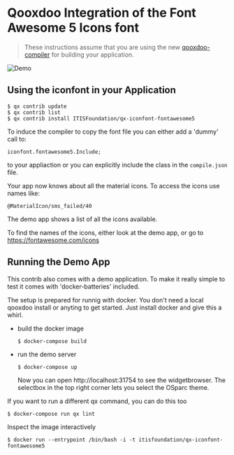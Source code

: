 # Qooxdoo Integration of the Font Awesome 5 Icons font

> These instructions assume that you are using the new [qooxdoo-compiler](https://github.com/qooxdoo/qooxdoo-compiler)
> for building your application.

![Demo](http://g.recordit.co/VUckrxNmZy.gif)

## Using the iconfont in your Application

```console
$ qx contrib update
$ qx contrib list
$ qx contrib install ITISFoundation/qx-iconfont-fontawesome5
```

To induce the compiler to copy the font file you can either add a 'dummy' call to:

`iconfont.fontawesome5.Include;`

to your appliaction or you can explicitly include the class in the `compile.json` file.

Your app now knows about all the material icons. To access the icons
use names like:

`@MaterialIcon/sms_failed/40`

The demo app shows a list of all the icons available.

To find the names of the icons, either look at the demo app, or go to https://fontawesome.com/icons



## Running the Demo App

This contrib also comes with a demo application. To make it really simple to test
it comes with 'docker-batteries' included.

The setup is prepared for runnig with docker. You don't
need a local qooxdoo install or anyting to get started. Just install docker
and give this a whirl.

* build the docker image
  ```console
  $ docker-compose build
  ```

* run the demo server
   ```console
   $ docker-compose up
   ```
  Now you can open http://localhost:31754 to see the widgetbrowser. The selectbox in the top right corner lets you select the OSparc theme.

If you want to run a different qx command, you can do this too

```console
$ docker-compose run qx lint
```

Inspect the image interactively

```console
$ docker run --entrypoint /bin/bash -i -t itisfoundation/qx-iconfont-fontawesome5
```
